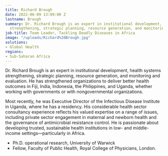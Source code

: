 ```yaml
---
title: Richard Brough
date: 2022-06-09 13:09:00 Z
lastname: Brough
summary: Dr. Richard Brough is an expert in institutional development, health systems
  strengthening, strategic planning, resource generation, and monitoring and evaluation.
job-title: Team Leader, Tackling Deadly Diseases in Africa
image: "/uploads/Richard%20Brough.jpg"
solutions:
- Global Health
regions:
- Sub-Saharan Africa
---
```


Dr. Richard Brough is an expert in institutional development, health systems strengthening, strategic planning, resource generation, and monitoring and evaluation. He has strengthened organizations to deliver better health outcomes in Fiji, India, Indonesia, the Philippines, and Uganda, whether working with governments or with nongovernmental organizations. 

Most recently, he was Executive Director of the Infectious Disease Institute in Uganda, where he has a residency. His considerable health sector consultancy experience reflects his valued expertise on a range of issues, including private sector engagement in maternal and newborn health and the governance of antimicrobial resistance control. He is passionate about developing trusted, sustainable health institutions in low- and middle-income settings—particularly in Africa. 

* Ph.D. operational research, University of Warwick
* Fellow, Faculty of Public Health, Royal College of Physicians, London. 